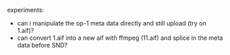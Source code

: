 experiments:

- can i manipulate the op-1 meta data directly and still upload (try on 1.aif)?
- can convert 1.aif into a new aif with ffmpeg (11.aif) and splice in the meta data before SND?